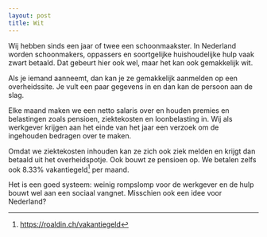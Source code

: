 ```yaml
---
layout: post
title: Wit
---
```


Wij hebben sinds een jaar of twee een schoonmaakster. In Nederland worden schoonmakers, oppassers en soortgelijke huishoudelijke hulp vaak zwart betaald. Dat gebeurt hier ook wel, maar het kan ook gemakkelijk wit.

Als je iemand aanneemt, dan kan je ze gemakkelijk aanmelden op een overheidssite. Je vult een paar gegevens in en dan kan de persoon aan de slag.

Elke maand maken we een netto salaris over en houden premies en belastingen zoals pensioen, ziektekosten en loonbelasting in. Wij als werkgever krijgen aan het einde van het jaar een verzoek om de ingehouden bedragen over te maken.

Omdat we ziektekosten inhouden kan ze zich ook ziek melden en krijgt dan betaald uit het overheidspotje. Ook bouwt ze pensioen op. We betalen zelfs ook 8.33% vakantiegeld[^1] per maand.

Het is een goed systeem: weinig rompslomp voor de werkgever en de hulp bouwt wel aan een sociaal vangnet. Misschien ook een idee voor Nederland?

[^1]: <https://roaldin.ch/vakantiegeld>
